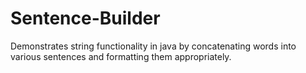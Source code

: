 # Sentence-Builder

Demonstrates string functionality in java by concatenating words into various sentences and formatting them appropriately.
